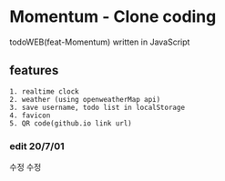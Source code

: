 # Momentum - Clone coding

todoWEB(feat-Momentum) written in JavaScript

## features
	1. realtime clock
	2. weather (using openweatherMap api)
	3. save username, todo list in localStorage 
	4. favicon
	5. QR code(github.io link url)


### edit 20/7/01

수정 수정